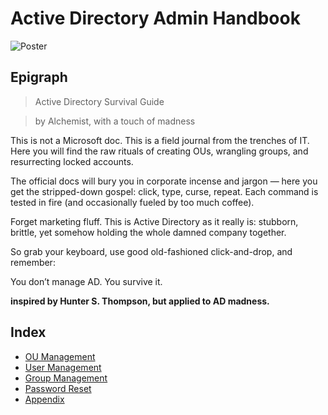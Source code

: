 # Active Directory Admin Handbook

![Poster](images/retro_gpo.png)

## Epigraph

>Active Directory Survival Guide

>by Alchemist, with a touch of madness

This is not a Microsoft doc. This is a field journal from the trenches of IT. Here you will find the raw rituals of creating OUs, wrangling groups, and resurrecting locked accounts.

The official docs will bury you in corporate incense and jargon — here you get the stripped-down gospel: click, type, curse, repeat. Each command is tested in fire (and occasionally fueled by too much coffee).

Forget marketing fluff. This is Active Directory as it really is: stubborn, brittle, yet somehow holding the whole damned company together.

So grab your keyboard, use good old-fashioned click-and-drop, and remember:

You don’t manage AD. You survive it.

**inspired by Hunter S. Thompson, but applied to AD madness.**

## Index
- [OU Management](handbook/OU.md)
- [User Management](handbook/Users.md)
- [Group Management](handbook/Groups.md)
- [Password Reset](handbook/PasswordReset.md)
- [Appendix](handbook/Appendix.md)
